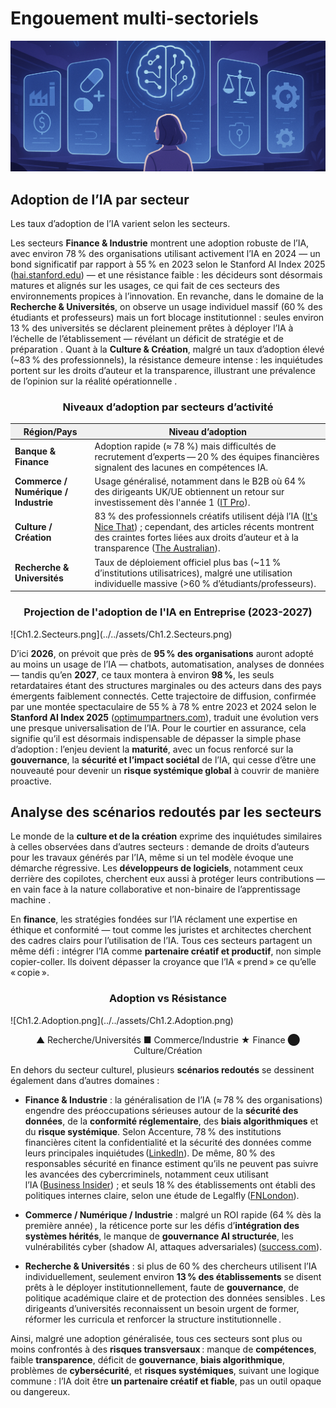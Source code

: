 # Engouement multi-sectoriels
![nsdlabs-rect.png](../../assets/banner/secteurs.png)

## **Adoption de l’IA par secteur**

Les taux d’adoption de l’IA varient selon les secteurs.

Les secteurs **Finance & Industrie** montrent une adoption robuste de l’IA, avec environ 78 % des organisations utilisant activement l’IA en 2024 — un bond significatif par rapport à 55 % en 2023 selon le Stanford AI Index 2025 ([hai.stanford.edu](https://hai.stanford.edu/ai-index/2025-ai-index-report?utm_source=chatgpt.com)) — et une résistance faible : les décideurs sont désormais matures et alignés sur les usages, ce qui fait de ces secteurs des environnements propices à l’innovation. En revanche, dans le domaine de la **Recherche & Universités**, on observe un usage individuel massif (60 % des étudiants et professeurs) mais un fort blocage institutionnel : seules environ 13 % des universités se déclarent pleinement prêtes à déployer l’IA à l’échelle de l’établissement — révélant un déficit de stratégie et de préparation . Quant à la **Culture & Création**, malgré un taux d’adoption élevé (\~83 % des professionnels), la résistance demeure intense : les inquiétudes portent sur les droits d’auteur et la transparence, illustrant une prévalence de l’opinion sur la réalité opérationnelle .


<div style="text-align: center;">
<h3>Niveaux d’adoption par secteurs d’activité</h3>
</div>

<table>
  <thead>
    <tr style="background-color: #f0f0f0;">
      <th style="text-align: center;"><strong>Région/Pays</strong></th>
      <th style="text-align: center;"><strong>Niveau d’adoption</strong></th>
    </tr>
  </thead>
  <tbody>
    <tr>
      <td><strong>Banque & Finance</strong></td>
      <td>Adoption rapide (≈ 78 %) mais difficultés de recrutement d’experts — 20 % des équipes financières signalent des lacunes en compétences IA.</td>
    </tr>
    <tr>
      <td><strong>Commerce / Numérique / Industrie</strong></td>
      <td>Usage généralisé, notamment dans le B2B où 64 % des dirigeants UK/UE obtiennent un retour sur investissement dès l'année 1 (<a href="https://www.itpro.com/technology/artificial-intelligence/ai-adoption-is-finally-driving-roi-for-b2b-teams-in-the-uk-and-eu?utm_source=chatgpt.com">IT Pro</a>).</td>
    </tr>
    <tr>
      <td><strong>Culture / Création</strong></td>
      <td>83 % des professionnels créatifs utilisent déjà l’IA (<a href="https://www.itsnicethat.com/features/shades-of-intelligence-insights-launch-creative-industry-ai-151123?utm_source=chatgpt.com">It's Nice That</a>) ; cependant, des articles récents montrent des craintes fortes liées aux droits d’auteur et à la transparence (<a href="https://www.theaustralian.com.au/arts/music/australian-artists-fears-and-fury-laid-bare-as-music-industry-grapples-with-ai/news-story/70bad47718c9644a5f09d3fea653711e?utm_source=chatgpt.com">The Australian</a>).</td>
    </tr>
    <tr>
      <td><strong>Recherche & Universités</strong></td>
      <td>Taux de déploiement officiel plus bas (~11 % d’institutions utilisatrices), malgré une utilisation individuelle massive (&gt;60 % d’étudiants/professeurs).</td>
    </tr>
  </tbody>
</table>

<div style="text-align: center;">
<h3>Projection de l'adoption de l'IA en Entreprise (2023-2027)</h3>
</div>
![Ch1.2.Secteurs.png](../../assets/Ch1.2.Secteurs.png)

D’ici **2026**, on prévoit que près de **95 % des organisations** auront adopté au moins un usage de l’IA — chatbots, automatisation, analyses de données — tandis qu’en **2027**, ce taux montera à environ **98 %**, les seuls retardataires étant des structures marginales ou des acteurs dans des pays émergents faiblement connectés. Cette trajectoire de diffusion, confirmée par une montée spectaculaire de 55 % à 78 % entre 2023 et 2024 selon le **Stanford AI Index 2025** ([optimumpartners.com](https://optimumpartners.com/insight/as-moores-law-goes-to-computing-so-does-ai-heres-what-that-means-for-business/?utm_source=chatgpt.com)), traduit une évolution vers une presque universalisation de l’IA. Pour le courtier en assurance, cela signifie qu’il est désormais indispensable de dépasser la simple phase d’adoption : l’enjeu devient la **maturité**, avec un focus renforcé sur la **gouvernance**, la **sécurité et l’impact sociétal** de l’IA, qui cesse d’être une nouveauté pour devenir un **risque systémique global** à couvrir de manière proactive.

## **Analyse des scénarios redoutés par les secteurs**

Le monde de la **culture et de la création** exprime des inquiétudes similaires à celles observées dans d’autres secteurs : demande de droits d’auteurs pour les travaux générés par l’IA, même si un tel modèle évoque une démarche régressive. Les **développeurs de logiciels**, notamment ceux derrière des copilotes, cherchent eux aussi à protéger leurs contributions — en vain face à la nature collaborative et non-binaire de l’apprentissage machine .

En **finance**, les stratégies fondées sur l’IA réclament une expertise en éthique et conformité — tout comme les juristes et architectes cherchent des cadres clairs pour l’utilisation de l’IA. Tous ces secteurs partagent un même défi : intégrer l’IA comme **partenaire créatif et productif**, non simple copier-coller. Ils doivent dépasser la croyance que l’IA « prend » ce qu’elle « copie ».

<div style="text-align: center;">
<h3>Adoption vs Résistance</h3>
</div>
![Ch1.2.Adoption.png](../../assets/Ch1.2.Adoption.png)
<div style="text-align: center;">
<p>▲ Recherche/Universités  ■ Commerce/Industrie  ★ Finance  ⬤ Culture/Création</p>
</div>


En dehors du secteur culturel, plusieurs **scénarios redoutés** se dessinent également dans d’autres domaines :

* **Finance & Industrie** : la généralisation de l’IA (≈ 78 % des organisations) engendre des préoccupations sérieuses autour de la **sécurité des données**, de la **conformité réglementaire**, des **biais algorithmiques** et du **risque systémique**. Selon Accenture, 78 % des institutions financières citent la confidentialité et la sécurité des données comme leurs principales inquiétudes ([LinkedIn](https://www.linkedin.com/pulse/future-ethical-ai-financial-services-trends-challenges-opportunities-w8i9f?utm_source=chatgpt.com)). De même, 80 % des responsables sécurité en finance estiment qu’ils ne peuvent pas suivre les avancées des cybercriminels, notamment ceux utilisant l’IA ([Business Insider](https://www.businessinsider.com/banks-ai-cybersecurity-threats-hackers-generative-ai-2025-3?utm_source=chatgpt.com)) ; et seuls 18 % des établissements ont établi des politiques internes claire, selon une étude de Legalfly ([FNLondon](https://www.fnlondon.com/articles/the-rush-to-ai-in-the-financial-sector-risks-more-data-breaches-7dd577d6?utm_source=chatgpt.com)).

* **Commerce / Numérique / Industrie** : malgré un ROI rapide (64 % dès la première année) , la réticence porte sur les défis d’**intégration des systèmes hérités**, le manque de **gouvernance AI structurée**, les vulnérabilités cyber (shadow AI, attaques adversariales) ([success.com](https://www.success.com/ai-security-risks/?utm_source=chatgpt.com)).

* **Recherche & Universités** : si plus de 60 % des chercheurs utilisent l’IA individuellement, seulement environ **13 % des établissements** se disent prêts à le déployer institutionnellement, faute de **gouvernance**, de politique académique claire et de protection des données sensibles . Les dirigeants d’universités reconnaissent un besoin urgent de former, réformer les curricula et renforcer la structure institutionnelle .

Ainsi, malgré une adoption généralisée, tous ces secteurs sont plus ou moins confrontés à des **risques transversaux** : manque de **compétences**, faible **transparence**, déficit de **gouvernance**, **biais algorithmique**, problèmes de **cybersécurité**, et **risques systémiques**, suivant une logique commune : l’IA doit être **un partenaire créatif et fiable**, pas un outil opaque ou dangereux.


